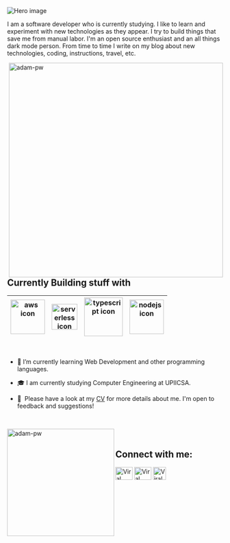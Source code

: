 <img src="https://i.postimg.cc/Yq3zJCFK/Presentaci-n-Git-Hub.jpg" alt="Hero image">

I am a software developer who is currently studying. I like to learn and experiment with new technologies as they appear. I try to build things that save me from manual labor. I'm an open source enthusiast and an all things dark mode person. From time to time I write on my blog about new technologies, coding, instructions, travel, etc.

<p><img align="right" src="https://github.com/Adam-pw/Adam-pw/blob/main/animation_500_kxa883sd.gif" width=500 height=500 alt="adam-pw" /></p>

## Currently Building stuff with


| <img src="https://i.postimg.cc/HkbzB9tz/HTML5-logo-and-wordmark-svg.png" width=80 height=80 alt="aws icon"> | <img src="https://i.postimg.cc/nrvK0H4z/CSS3-logo-and-wordmark-svg.png" width=60  alt="serverless icon"> | <img src="https://i.postimg.cc/qqXbgcZj/Java-Logo.png" width=90 alt="typescript icon"> | <img src="https://i.postimg.cc/L8qtbBBw/mysqlworkbench-93532.png" width=80 alt="nodejs icon"> |    
| :--------------------------------------------------------------------------------------------------------------------: | :----------------------------------------------------------------------------------------------------------------------------------: | :----------------------------------------------------------------------------------------------------------------------------------: | :--------------------------------------------------------------------------------------------------------------------------: 

<br>


- 🌱 I’m currently learning Web Development and other programming languages.

- 🎓 I am currently studying Computer Engineering at UPIICSA.

- 📄 &nbsp;Please have a look at my [CV](https://drive.google.com/file/d/18W7iJVVThQxD2Nq5rS53Dt8XSQtJ0Azb/view?usp=sharing) for more details about me. I'm open to feedback and suggestions!


  <br>
 
  
<p><img align="left" src="https://i.postimg.cc/vZySnmRc/392940687-1741463726369380-746647139896987089-n.jpg" width=250 height=250 alt="adam-pw" /></p>

<br>


## Connect with me:
<p align="left">
  <a href="https://www.linkedin.com/in/martinez-martinez-adrian-316ba2297" target="blank"><img align="center"
      src="https://raw.githubusercontent.com/rahuldkjain/github-profile-readme-generator/master/src/images/icons/Social/linked-in-alt.svg"
      alt="Viral Bhadeshiya" height="30" width="40" /></a>
  <a href="https://www.instagram.com/maximilianor_78/" target="blank"><img align="center"
      src="https://raw.githubusercontent.com/rahuldkjain/github-profile-readme-generator/master/src/images/icons/Social/instagram.svg"
      alt="Viral Bhadeshiya" height="30" width="40" /></a>
  <a href="https://www.facebook.com/profile.php?id=100015173073742" target="blank"><img align="center"
      src="https://i.postimg.cc/vBbTnfYc/Facebook-f-logo-2019-svg.webp"
      alt="Viral Bhadeshiya" height="30" width="30" /></a>
</p>
